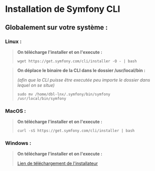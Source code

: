 # **Installation de Symfony CLI**

## **Globalement sur votre système :**

### **Linux :**

> **On télécharge l'installer et on l'execute :**
>
>`wget https://get.symfony.com/cli/installer -O - | bash`

> **On déplace le binaire de la CLI dans le dossier /usr/local/bin :**
> 
> _(afin que la CLI puisse être executée peu importe le dossier dans lequel on se situe)_
>
>`sudo mv /home/dbl-lnx/.symfony/bin/symfony /usr/local/bin/symfony`

### **MacOS :**

> **On télécharge l'installer et on l'execute :**
>
>`curl -sS https://get.symfony.com/cli/installer | bash`

### **Windows :**

> **On télécharge l'installer et on l'execute :**
>
> [Lien de téléchargement de l'installateur](https://get.symfony.com/cli/setup.exe)
